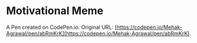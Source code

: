 # Motivational Meme

A Pen created on CodePen.io. Original URL: [https://codepen.io/Mehak-Agrawal/pen/abRmKrK](https://codepen.io/Mehak-Agrawal/pen/abRmKrK).

